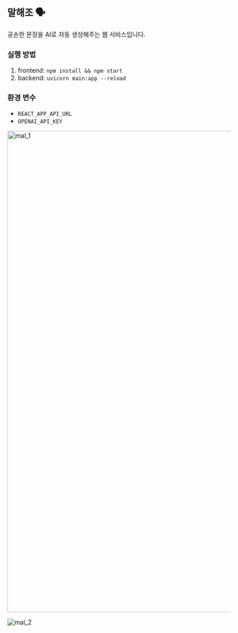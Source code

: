 ## 말해조 🗣️
공손한 문장을 AI로 자동 생성해주는 웹 서비스입니다.

### 실행 방법
1. frontend: `npm install && npm start`
2. backend: `uvicorn main:app --reload`

### 환경 변수
- `REACT_APP_API_URL`
- `OPENAI_API_KEY`


<img width="1084" alt="mal_1" src="https://github.com/user-attachments/assets/e0222c48-a66e-4148-8165-bb4ef99400c3" />


![mal_2](https://github.com/user-attachments/assets/53e922d2-b8af-49c3-88c2-4754118ae2f1)
